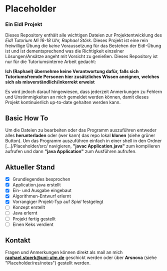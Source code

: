 # Placeholder

### Ein EidI Projekt

Dieses Repository enthält alle wichtigen Dateien zur Projektentwicklung des *EidI Tutorium Mi 16-18 Uhr, Raphael Störk.* 
Dieses Projekt ist eine rein freiwillige Übung die *keine* Voraussetzung für das Bestehen der EidI-Übung ist und ist dementsprechend was die Richtigkeit einzelner Lösungen/Ansätze angeht mit Vorsicht zu genießen. Dieses Repository ist nur für die Tutoriumsinterne Arbeit gedacht:

**Ich (Raphael) übernehme keine Verantwortung dafür, falls sich Tutoriumsfremde Personen hier zusätzliches Wissen aneignen, welches sich als misverständlich/inkorrekt erweist**

Es wird jedoch darauf hingewiesen, dass jederzeit Anmerkungen zu Fehlern und Unstimmigkeiten an mich gemeldet werden können, damit dieses Projekt kontinuierlich up-to-date gehalten werden kann.

## Basic How To 

Um die Dateien zu bearbeiten oder das Programm auszuführen entweder alles **herunterladen** oder (wer kann) das repo lokal **klonen** (siehe grüner Button).
Um das Programm auszuführen einfach in einer shell in den Ordner [...]/Placeholder/src/ navigieren, **"javac Application.java"** zum kompilieren aufrufen und dann **"java Application"** zum Ausführen aufrufen. 

## Aktueller Stand
- [x] Grundlegendes besprochen
- [x] Application.java erstellt
- [x] Ein- und Ausgabe eingebaut 
- [x] Algorithmen-Entwurf erlernt
- [x] Vorrangiger Projekt-Typ auf *Spiel* festgelegt
- [ ] Konzept erstellt
- [ ] Java erlernt
- [ ] Projekt fertig gestellt
- [ ] Einen Keks verdient
 
## Kontakt

Fragen und Anmerkungen können direkt als mail an mich **raphael.stoerk@uni-ulm.de** geschickt werden oder über **Arsnova** (siehe "Placeholder/res/notes") gestellt werden. 

